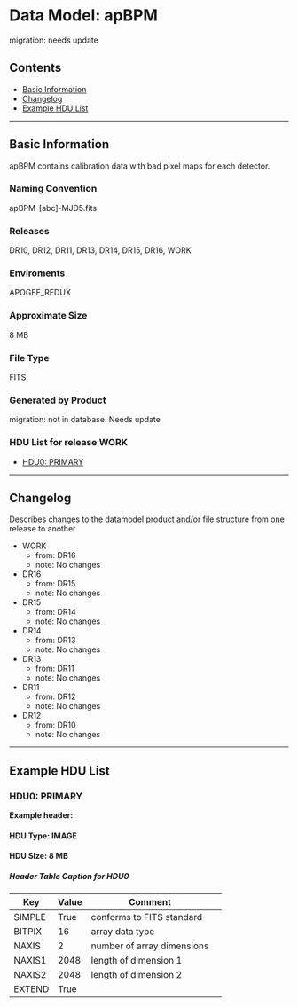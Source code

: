 # Data Model: apBPM


migration: needs update


## Contents
- [Basic Information](#basic-information)
- [Changelog](#changelog)
- [Example HDU List](#example-hdu-list)


---

## Basic Information
apBPM contains calibration data with bad pixel maps for each detector.

### Naming Convention
apBPM-[abc]-MJD5.fits

### Releases
DR10, DR12, DR11, DR13, DR14, DR15, DR16, WORK

### Enviroments
APOGEE_REDUX

### Approximate Size
8 MB

### File Type
FITS

### Generated by Product
migration: not in database. Needs update

### HDU List for release WORK
  - [HDU0: PRIMARY](#hdu0-primary)


---

## Changelog
Describes changes to the datamodel product and/or file structure from one release to another
 - WORK
   - from: DR16
   - note: No changes
 - DR16
   - from: DR15
   - note: No changes
 - DR15
   - from: DR14
   - note: No changes
 - DR14
   - from: DR13
   - note: No changes
 - DR13
   - from: DR11
   - note: No changes
 - DR11
   - from: DR12
   - note: No changes
 - DR12
   - from: DR10
   - note: No changes

---
## Example HDU List


### HDU0: PRIMARY
<b>
Example header:
</b>

#### HDU Type: IMAGE
#### HDU Size:  8 MB

##### Header Table Caption for HDU0
Key | Value | Comment | |
| --- | --- | --- | --- |
| SIMPLE | True | conforms to FITS standard |
| BITPIX | 16 | array data type |
| NAXIS | 2 | number of array dimensions |
| NAXIS1 | 2048 | length of dimension 1 |
| NAXIS2 | 2048 | length of dimension 2 |
| EXTEND | True |  |


